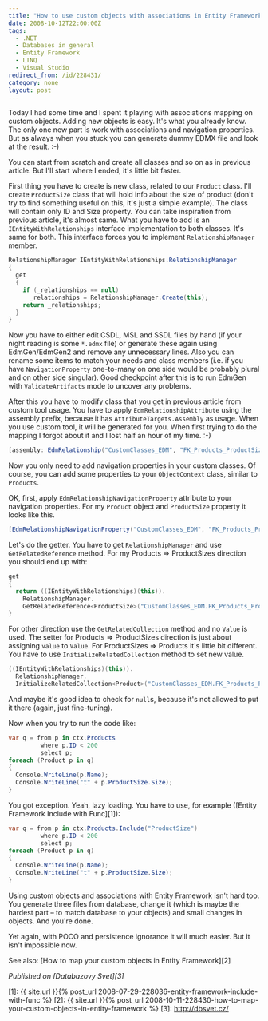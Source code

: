 ```yaml
---
title: "How to use custom objects with associations in Entity Framework"
date: 2008-10-12T22:00:00Z
tags:
  - .NET
  - Databases in general
  - Entity Framework
  - LINQ
  - Visual Studio
redirect_from: /id/228431/
category: none
layout: post
---
```

Today I had some time and I spent it playing with associations mapping on custom objects. Adding new objects is easy. It's what you already know. The only one new part is work with associations and navigation properties. But as always when you stuck you can generate dummy EDMX file and look at the result. :-)

You can start from scratch and create all classes and so on as in previous article. But I'll start where I ended, it's little bit faster.

First thing you have to create is new class, related to our `Product` class. I'll create `ProductSize` class that will hold info about the size of product (don't try to find something useful on this, it's just a simple example). The class will contain only ID and Size property. You can take inspiration from previous article, it's almost same. What you have to add is an `IEntityWithRelationships` interface implementation to both classes. It's same for both. This interface forces you to implement `RelationshipManager` member.

```csharp
RelationshipManager IEntityWithRelationships.RelationshipManager
{
  get
  {
    if (_relationships == null)
      _relationships = RelationshipManager.Create(this);
    return _relationships;
  }
}
```

Now you have to either edit CSDL, MSL and SSDL files by hand (if your night reading is some `*.edmx` file) or generate these again using EdmGen/EdmGen2 and remove any unnecessary lines. Also you can rename some items to match your needs and class members (i.e. if you have `NavigationProperty` one-to-many on one side would be probably plural and on other side singular). Good checkpoint after this is to run EdmGen with `ValidateArtifacts` mode to uncover any problems.

After this you have to modify class that you get in previous article from custom tool usage. You have to apply `EdmRelationshipAttribute` using the assembly prefix, because it has `AttributeTargets.Assembly` as usage. When you use custom tool, it will be generated for you. When first trying to do the mapping I forgot about it and I lost half an hour of my time. :-)

```csharp
[assembly: EdmRelationship("CustomClasses_EDM", "FK_Products_ProductSizes", "ProductSizes", RelationshipMultiplicity.One, typeof(CustomClasses_EDM.ProductSize), "Products", RelationshipMultiplicity.Many, typeof(CustomClasses_EDM.Product))]
```

Now you only need to add navigation properties in your custom classes. Of course, you can add some properties to your `ObjectContext` class, similar to `Products`.

OK, first, apply `EdmRelationshipNavigationProperty` attribute to your navigation properties. For my `Product` object and `ProductSize` property it looks like this.

```csharp
[EdmRelationshipNavigationProperty("CustomClasses_EDM", "FK_Products_ProductSizes", "ProductSizes")]
```

Let's do the getter. You have to get `RelationshipManager` and use `GetRelatedReference` method. For my Products ⇒ ProductSizes direction you should end up with:

```csharp
get
{
  return ((IEntityWithRelationships)(this)).
    RelationshipManager.
    GetRelatedReference<ProductSize>("CustomClasses_EDM.FK_Products_ProductSizes", "ProductSizes").Value;
}
```

For other direction use the `GetRelatedCollection` method and no `Value` is used. The setter for Products ⇒ ProductSizes direction is just about assigning `value` to `Value`. For ProductSizes ⇒ Products it's little bit different. You have to use `InitializeRelatedCollection` method to set new value.

```csharp
((IEntityWithRelationships)(this)).
  RelationshipManager.
  InitializeRelatedCollection<Product>("CustomClasses_EDM.FK_Products_ProductSizes", "Products", value);
```

And maybe it's good idea to check for `null`s, because it's not allowed to put it there (again, just fine-tuning).

Now when you try to run the code like:

```csharp
var q = from p in ctx.Products
         where p.ID < 200
         select p;
foreach (Product p in q)
{
  Console.WriteLine(p.Name);
  Console.WriteLine("t" + p.ProductSize.Size);
}
```

You got exception. Yeah, lazy loading. You have to use, for example ([Entity Framework Include with Func][1]):

```csharp
var q = from p in ctx.Products.Include("ProductSize")
         where p.ID < 200
         select p;
foreach (Product p in q)
{
  Console.WriteLine(p.Name);
  Console.WriteLine("t" + p.ProductSize.Size);
}
```

Using custom objects and associations with Entity Framework isn't hard too. You generate three files from database, change it (which is maybe the hardest part – to match database to your objects) and small changes in objects. And you're done.

Yet again, with POCO and persistence ignorance it will much easier. But it isn't impossible now.

See also: [How to map your custom objects in Entity Framework][2]

_Published on [Databazovy Svet][3]_

[1]: {{ site.url }}{% post_url 2008-07-29-228036-entity-framework-include-with-func %}
[2]: {{ site.url }}{% post_url 2008-10-11-228430-how-to-map-your-custom-objects-in-entity-framework %}
[3]: http://dbsvet.cz/